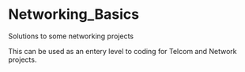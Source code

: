 # Networking_Basics
Solutions to some networking projects

This can be used as an entery level to coding for Telcom and Network projects. 
